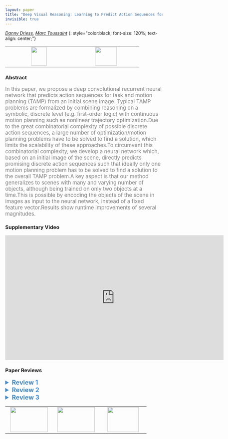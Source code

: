 ```yaml
---
layout: paper
title: "Deep Visual Reasoning: Learning to Predict Action Sequences for Task and Motion Planning from an Initial Scene Image"
invisible: true
---
```

*[Danny Driess](https://dannydriess.github.io/), [Marc Toussaint](http://www.marc-toussaint.net/)*
{: style="color:black; font-size: 120%; text-align: center;"}

<table width="20%"> <tr>
<td style="width: 20%; text-align: center;"><a href="http://www.roboticsproceedings.org/rss16/p003.pdf"><img src="{{ site.baseurl }}/images/paper_link.png"
width = "50"  height = "60"/> </a> </td>

<td style="width: 20%; text-align: center;"><a href="nan"><img src="{{ site.baseurl }}/images/pheedloop_link.png"
width = "70"  height = "60"/> </a> </td>

</tr></table>

### Abstract
<html><p style="color:gray; font-size: 120%; text-align: justified;">
In this paper, we propose a deep convolutional recurrent neural network that predicts action sequences for task and motion planning (TAMP) from an initial scene image. Typical TAMP problems are formalized by combining reasoning on a symbolic, discrete level (e.g. first-order logic) with continuous motion planning such as nonlinear trajectory optimization.Due to the great combinatorial complexity of possible discrete action sequences, a large number of optimization/motion planning problems have to be solved to find a solution, which limits the scalability of these approaches.To circumvent this combinatorial complexity, we develop a neural network which, based on an initial image of the scene, directly predicts promising discrete action sequences such that ideally only one motion planning problem has to be solved to find a solution to the overall TAMP problem.A key aspect is that our method generalizes to scenes with many and varying number of objects, although being trained on only two objects at a time.This is possible by encoding the objects of the scene in images as input to the neural network, instead of a fixed feature vector.Results show runtime improvements of several magnitudes.
</p></html>

### Supplementary Video
<iframe width="700" height="400" src="https://www.youtube.com/embed/i8yyEbbvoEk " frameborder="0" allow="accelerometer; autoplay; encrypted-media; gyroscope; picture-in-picture" allowfullscreen></iframe>

### Paper Reviews
<details><summary style="font-size:20px; color:#438BCA"><b> Review 1</b></summary>
<p style="color:gray; font-size: 120%; text-align: justified; white-space: pre-line">
This paper addresses an important issue in manipulation planning, namely the fact that there's a combinatorial explosion as a function of plan length.  This is traditionally addressed by a heuristic function and there is a growing body of work on learning heuristics for manipulation planning (aka TAMP).  In this paper, the key novelty is formulating this learning problem as learning a convolutional RNN based on an image representation of the start state (a depth map with separate channels for object masks).  Care has been taken with the learning setting so that the learned heuristic generalizes over number of objects in the scene, something which has been problematic for some earlier approaches.

One observation is that the learning is being done with a very large data set of plans (for 30,000 scenes of two objects).  Presumably because the appearances have to span the range of placements in the workspace and the relationship of the two objects.  I note that in a more realistic setting, e.g. a mobile manipulation robot in a household, might require a prohibitive number of images to "span" it's operating space.  In any case, this training is a substantial investment, so the question is does it pay back?  That is, how well does it generalize?  The authors show that adding other objects to the scene does not have a substantial impact on performance and they test for multiple goal locations.  But all of these tasks have a very similar structure, i.e. the number of solution sequences (ignoring the discrete grasp choice) is relatively small, I believe (if it were a single arm there's only up to 3 copies of [grasp, place]).  Most of the combinatorics comes from the choice of grasps (and arm).  The paper shows that the vast majority of sequences are infeasible - can you give us some insight as to why?  Is it due to kinematic limits?  Presumably not due to motion planning failures in that simple setting. What is the network learning?  

The paper stresses that the approach mostly does away with search altogether.  This seems an overly strong claim based on the limited testing.  Yes, in their experiments there is little search needed, but the setting is limited.  I would recommend toning down the claims to a more realistic level.

Clarifications:
1. I'm assuming that the odd length sequences involve grasps with different arms, so the arm is another discrete parameter in the action.  This also explains why there are 8 sequences of length 2 - 2 arms with 4 grasps each?
2. The initial handover illustration in Figure 1 does not seem to fit into the class of Fig 3, unless you have different grasps for each arm on the objects?
3. When counting sequences, is the assumption that only two objects can matter (the goal object and the one blocking the target)?
4. In Table I, is this the size of the search space or the number of solutions?  The title of the table makes it sound as if it's the number of solutions, but huge numbers of solutions would argue that the problem is easy.
5. You need a "perfect" object detector as part of the framework; you should make it clear, especially when comparing to other methods for planning for image input.  You are using images as a flexible representation for state, not really addressing realistic sensor-based manipulation.
6. Clarify the discussion on the relation to Q-functions.  There's no uncertainty in action or effects being modeled, right?  So, presumably it's a POMDP because the discrete actions are only partially specified?

</p> </details>

<details><summary style="font-size:20px; color:#438BCA"><b> Review 2</b></summary>
<p style="color:gray; font-size: 120%; text-align: justified; white-space: pre-line">
The paper is well written and presents an interesting variation of prior TAMP heuristic learning methods. Rather than learning feasibility of actions, this approach learns whether an action leads to the goal, and uses this as a task-level search heuristic instead. The learned model uses an image-space representation of the scene along with a clever parameterization of the action, manipulated object, and goal, which allows the method to generalize to arbitrary numbers of objects.

The experiments are clear and show a significant benefit to using the proposed approach, but involve rather limited object-object interactions (cuboids and cylinders) in toy rearrangement scenarios. It is not hard to generate heuristics manually in this case, as all the images are top-down and all the objects can be grasped from top-down with very little interaction. I can imagine the approach breaking down when, for example, the goal requires multiple objects to be packed tightly together. The paper could be improved by more discussion about the limitations of learning.

The real-robot experiments are not very illuminating, since real images are not being used. Basically, this is equivalent to a playback of a plan generated offline. It would be helpful to discuss how the approach could be used with real images.

Minor comments:
- "loosing" => "losing"
- Fig 6 should have a legend, as it is not clear what bars are from which comparison group (especially if printed in B&W).
</p> </details>

<details><summary style="font-size:20px; color:#438BCA"><b> Review 3</b></summary>
<p style="color:gray; font-size: 120%; text-align: justified; white-space: pre-line">
This paper presents an interesting solution to overcome the exponential increase of computational complexity of TAMP approaches for long sequence lengths and large numbers of objects. 

The proposed method uses a recurrent neural network to predict sequences of high-level actions given an image of the scene at the first time-step and the goal. To generate the training data for the neural network, a large number of scenes and goal-states are generated programmatically and the corresponding problems are solved using an existing state-of-the-art TAMP approach.
While the dataset generation is offline, allowing for significantly larger computational budgets than in the case of online-planning, it might still require unreasonable amounts of computation to generate plans in complex, real-world scenarios -- even if computation is offline. 

The authors should clarify whether physics simulation was used when running the quantitative evaluations or if only kinematics were considered. This would be especially interesting to know with regards to the generalization experiments with cylinders. To justify the claim of generalization to slightly different geometries, it would be good if the authors could add a real-world experiment with cylinders.

It would be good if the authors could also discuss how the presented framework could be extended to objects with more complex shapes, without dramatically increasing the required amount of computation.

</p> </details>

<table width="100%"><tr><td style="width: 30%; text-align: center;"><a href="{{ site.baseurl }}/program/papers/2"> <img src="{{ site.baseurl }}/images/previous_icon.png" width = "120"  height = "80"/> </a> </td>

<td style="width: 30%; text-align: center;"><a href="{{ site.baseurl }}/program/papers"> <img src="{{ site.baseurl }}/images/overview_icon.png" width = "120"  height = "80"/> </a> </td> 

<td style="width: 30%; text-align: center;"><a href="{{ site.baseurl }}/program/papers/4"> <img src="{{ site.baseurl }}/images/next_icon.png" width = "100"  height = "80"/> </a> </td> 

</tr></table>

